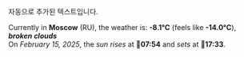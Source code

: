 
자동으로 추가된 텍스트입니다.

<!--START_SECTION:weather:moscow-->
Currently in **Moscow** (RU), the weather is: **-8.1°C** (feels like **-14.0°C**), ***broken clouds***<br/>
On *February 15, 2025*, the *sun rises* at 🌅**07:54** and *sets* at 🌇**17:33**.
<!--END_SECTION:weather-->
